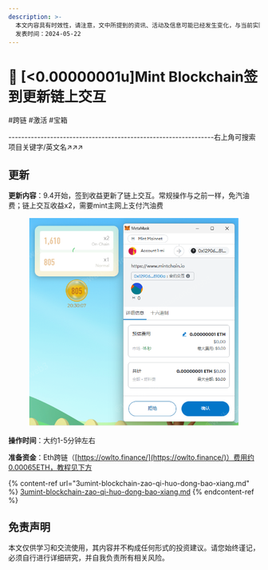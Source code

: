 ```yaml
---
description: >-
  本文内容具有时效性，请注意，文中所提到的资讯、活动及信息可能已经发生变化，与当前实际情况有所不同。我们建议您在做出任何决策之前，始终进行自主研究和验证。
  发表时间：2024-05-22
---
```


# 🌲 \[<0.00000001u]Mint Blockchain签到更新链上交互

\#跨链 #激活 #宝箱

\----------------------------------------------------------------右上角可搜索项目关键字/英文名↗↗↗

## 更新 <a href="#huo-dong-shi-jian-yu-cheng-ben" id="huo-dong-shi-jian-yu-cheng-ben"></a>

**更新内容**：9.4开始，签到收益更新了链上交互。常规操作与之前一样，免汽油费；链上交互收益x2，需要mint主网上支付汽油费

<figure><img src="../../.gitbook/assets/image (514).png" alt=""><figcaption></figcaption></figure>

**操作时间**：大约1-5分钟左右

**准备资金**：Eth跨链（[https://owlto.finance/](https://owlto.finance/)）费用约0.00065ETH，教程见下方

{% content-ref url="3umint-blockchain-zao-qi-huo-dong-bao-xiang.md" %}
[3umint-blockchain-zao-qi-huo-dong-bao-xiang.md](3umint-blockchain-zao-qi-huo-dong-bao-xiang.md)
{% endcontent-ref %}

##

## 免责声明 <a href="#mian-ze-sheng-ming" id="mian-ze-sheng-ming"></a>

本文仅供学习和交流使用，其内容并不构成任何形式的投资建议。请您始终谨记，必须自行进行详细研究，并自我负责所有相关风险。
